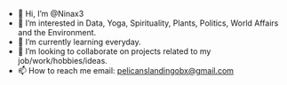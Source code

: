- 👋 Hi, I’m @Ninax3
- 👀 I’m interested in Data, Yoga, Spirituality, Plants, Politics, World Affairs and the Environment.
- 🌱 I’m currently learning everyday.
- 💞️ I’m looking to collaborate on projects related to my job/work/hobbies/ideas. 
- 📫 How to reach me email: pelicanslandingobx@gmail.com

<!---
Ninax3/Ninax3 is a ✨ special ✨ repository because its `README.md` (this file) appears on your GitHub profile.
You can click the Preview link to take a look at your changes.
--->

